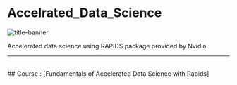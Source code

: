# Accelrated_Data_Science
![title-banner](https://images.contentstack.io/v3/assets/blt71da4c740e00faaa/blt1fa6fb60a89f9305/61d61d2c8c8e757c1a014567/blog-RAPIDS-Tutorial_(1).jpg?format=webp)

Accelerated data science using RAPIDS package provided by Nvidia
<hr/>

<br/>
## Course : [Fundamentals of Accelerated Data Science with Rapids]

<br/>
